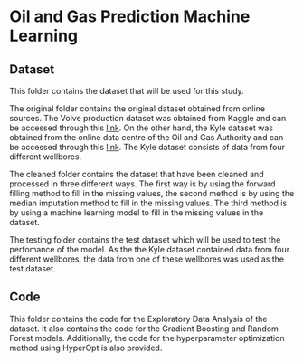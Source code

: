 # Oil and Gas Prediction Machine Learning

## Dataset
This folder contains the dataset that will be used for this study.

The original folder contains the original dataset obtained from online sources. The Volve production dataset was obtained from Kaggle and 
can be accessed through this [link](https://experience.arcgis.com/experience/50b61d215bff4072bf0649efe6e8d). On the other hand,
the Kyle dataset was obtained from the online data centre of the Oil and Gas Authority and can be accessed through this [link](https://experience.arcgis.com/experience/50b61d215bff4072bf0649efe6e8d). The Kyle dataset consists of data from four different wellbores.

The cleaned folder contains the dataset that have been cleaned and processed in three different ways. The first way is by using the forward filling method
to fill in the missing values, the second method is by using the median imputation method to fill in the missing values. The third method is by using a
machine learning model to fill in the missing values in the dataset. 

The testing folder contains the test dataset which will be used to test the perfomance of the model. As the the Kyle dataset contained data from four
different wellbores, the data from one of these wellbores was used as the test dataset.

## Code
This folder contains the code for the Exploratory Data Analysis of the dataset. It also contains the code for the Gradient Boosting and Random Forest models. Additionally, the code for the hyperparameter optimization method using HyperOpt is also provided. 
